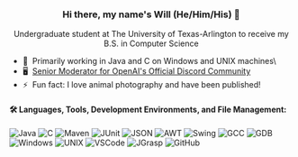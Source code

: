 ### <p align="center"> Hi there, my name's Will (He/Him/His) 👋</p>

<p align="center">
  Undergraduate student at The University of Texas-Arlington to receive my B.S. in Computer Science
</p>

- 🤖 &nbsp;Primarily working in Java and C on Windows and UNIX machines\
- 🖥️ &nbsp;[Senior Moderator for OpenAI's Official Discord Community](https://discord.gg/openai)
- ⚡ &nbsp;Fun fact: I love animal photography and have been published!

#### 🛠 Languages, Tools, Development Environments, and File Management:

![Java](https://img.shields.io/badge/Java-black)
![C](https://img.shields.io/badge/C-black?logo=c)
![Maven](https://img.shields.io/badge/Maven-black?logo=apachemaven)
![JUnit](https://img.shields.io/badge/JUnit-black?logo=junit5)
![JSON](https://img.shields.io/badge/JSON-black?logo=json)
![AWT](https://img.shields.io/badge/AWT-black)
![Swing](https://img.shields.io/badge/Swing-black)
![GCC](https://img.shields.io/badge/GCC-black)
![GDB](https://img.shields.io/badge/GDB-black)
![Windows](https://img.shields.io/badge/Windows-black?logo=windows)
![UNIX](https://img.shields.io/badge/UNIX-black)
![VSCode](https://img.shields.io/badge/Visual%20Studio%20Code-black.svg?style=flat-square&logo=visual-studio-code&logoColor=blue)
![JGrasp](https://img.shields.io/badge/JGrasp-black)
![GitHub](https://img.shields.io/badge/GitHub-black?logo=github)

